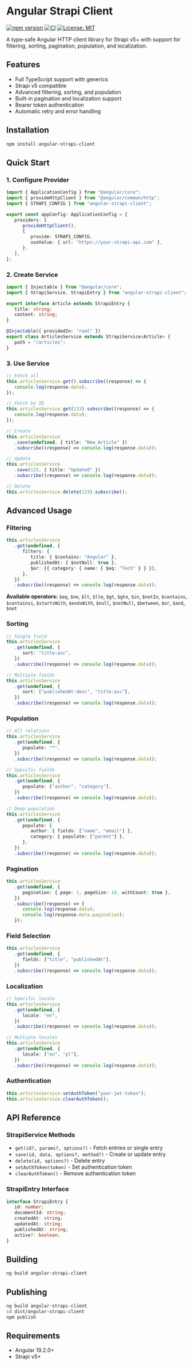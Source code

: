 # Angular Strapi Client

[![npm version](https://badge.fury.io/js/angular-strapi-client.svg)](https://www.npmjs.com/package/angular-strapi-client)
[![CI](https://github.com/patbil/angular-strapi-client/actions/workflows/ci.yml/badge.svg)](https://github.com/patbil/angular-strapi-client/actions/workflows/ci.yml)
[![License: MIT](https://img.shields.io/badge/License-MIT-yellow.svg)](https://opensource.org/licenses/MIT)

A type-safe Angular HTTP client library for Strapi v5+ with support for filtering, sorting, pagination, population, and localization.

## Features

-  Full TypeScript support with generics
-  Strapi v5 compatible
-  Advanced filtering, sorting, and population
-  Built-in pagination and localization support
-  Bearer token authentication
-  Automatic retry and error handling

## Installation

```bash
npm install angular-strapi-client
```

## Quick Start

### 1. Configure Provider

```typescript
import { ApplicationConfig } from "@angular/core";
import { provideHttpClient } from "@angular/common/http";
import { STRAPI_CONFIG } from "angular-strapi-client";

export const appConfig: ApplicationConfig = {
   providers: [
      provideHttpClient(),
      {
         provide: STRAPI_CONFIG,
         useValue: { url: "https://your-strapi-api.com" },
      },
   ],
};
```

### 2. Create Service

```typescript
import { Injectable } from "@angular/core";
import { StrapiService, StrapiEntry } from "angular-strapi-client";

export interface Article extends StrapiEntry {
   title: string;
   content: string;
}

@Injectable({ providedIn: "root" })
export class ArticlesService extends StrapiService<Article> {
   path = "/articles";
}
```

### 3. Use Service

```typescript
// Fetch all
this.articlesService.get().subscribe((response) => {
   console.log(response.data);
});

// Fetch by ID
this.articlesService.get(123).subscribe((response) => {
   console.log(response.data);
});

// Create
this.articlesService
   .save(undefined, { title: "New Article" })
   .subscribe((response) => console.log(response.data));

// Update
this.articlesService
   .save(123, { title: "Updated" })
   .subscribe((response) => console.log(response.data));

// Delete
this.articlesService.delete(123).subscribe();
```

## Advanced Usage

### Filtering

```typescript
this.articlesService
   .get(undefined, {
      filters: {
         title: { $contains: "Angular" },
         publishedAt: { $notNull: true },
         $or: [{ category: { name: { $eq: "Tech" } } }],
      },
   })
   .subscribe((response) => console.log(response.data));
```

**Available operators:** `$eq`, `$ne`, `$lt`, `$lte`, `$gt`, `$gte`, `$in`, `$notIn`, `$contains`, `$containsi`, `$startsWith`, `$endsWith`, `$null`, `$notNull`, `$between`, `$or`, `$and`, `$not`

### Sorting

```typescript
// Single field
this.articlesService
   .get(undefined, {
      sort: "title:asc",
   })
   .subscribe((response) => console.log(response.data));

// Multiple fields
this.articlesService
   .get(undefined, {
      sort: ["publishedAt:desc", "title:asc"],
   })
   .subscribe((response) => console.log(response.data));
```

### Population

```typescript
// All relations
this.articlesService
   .get(undefined, {
      populate: "*",
   })
   .subscribe((response) => console.log(response.data));

// Specific fields
this.articlesService
   .get(undefined, {
      populate: ["author", "category"],
   })
   .subscribe((response) => console.log(response.data));

// Deep population
this.articlesService
   .get(undefined, {
      populate: {
         author: { fields: ["name", "email"] },
         category: { populate: ["parent"] },
      },
   })
   .subscribe((response) => console.log(response.data));
```

### Pagination

```typescript
this.articlesService
   .get(undefined, {
      pagination: { page: 1, pageSize: 10, withCount: true },
   })
   .subscribe((response) => {
      console.log(response.data);
      console.log(response.meta.pagination);
   });
```

### Field Selection

```typescript
this.articlesService
   .get(undefined, {
      fields: ["title", "publishedAt"],
   })
   .subscribe((response) => console.log(response.data));
```

### Localization

```typescript
// Specific locale
this.articlesService
   .get(undefined, {
      locale: "en",
   })
   .subscribe((response) => console.log(response.data));

// Multiple locales
this.articlesService
   .get(undefined, {
      locale: ["en", "pl"],
   })
   .subscribe((response) => console.log(response.data));
```

### Authentication

```typescript
this.articlesService.setAuthToken("your-jwt-token");
this.articlesService.clearAuthToken();
```

## API Reference

### StrapiService Methods

-  `get(id?, params?, options?)` - Fetch entries or single entry
-  `save(id, data, options?, method?)` - Create or update entry
-  `delete(id, options?)` - Delete entry
-  `setAuthToken(token)` - Set authentication token
-  `clearAuthToken()` - Remove authentication token

### StrapiEntry Interface

```typescript
interface StrapiEntry {
   id: number;
   documentId: string;
   createdAt: string;
   updatedAt: string;
   publishedAt: string;
   active?: boolean;
}
```

## Building

```bash
ng build angular-strapi-client
```

## Publishing

```bash
ng build angular-strapi-client
cd dist/angular-strapi-client
npm publish
```

## Requirements

-  Angular 19.2.0+
-  Strapi v5+

